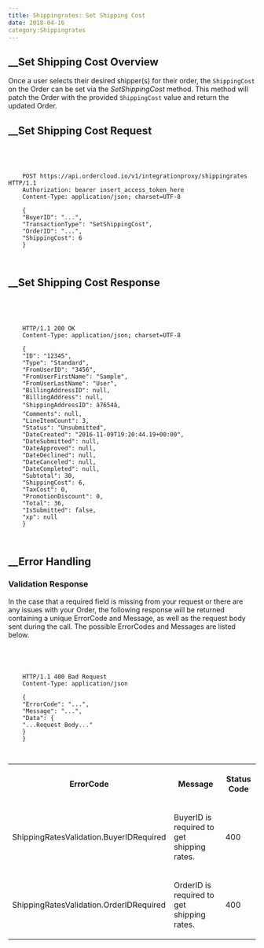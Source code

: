 ```yaml
---
title: Shippingrates: Set Shipping Cost
date: 2018-04-16
category:Shippingrates
---
```







##  __Set Shipping Cost Overview





Once a user selects their desired shipper(s) for their order, the
`ShippingCost` on the Order can be set via the _SetShippingCost_ method. This
method will patch the Order with the provided `ShippingCost` value and return
the updated Order.









##  __Set Shipping Cost Request



```


    
    
    POST https://api.ordercloud.io/v1/integrationproxy/shippingrates HTTP/1.1
    Authorization: bearer insert_access_token_here
    Content-Type: application/json; charset=UTF-8
    
    {
    "BuyerID": "...",
    "TransactionType": "SetShippingCost",
    "OrderID": "...",
    "ShippingCost": 6
    }
    
    

```









##  __Set Shipping Cost Response



```


    
    
    HTTP/1.1 200 OK
    Content-Type: application/json; charset=UTF-8
    
    {
    "ID": "12345",
    "Type": "Standard",
    "FromUserID": "3456",
    "FromUserFirstName": "Sample",
    "FromUserLastName": "User",
    "BillingAddressID": null,
    "BillingAddress": null,
    "ShippingAddressID": â7654â,
    "Comments": null,
    "LineItemCount": 3,
    "Status": "Unsubmitted",
    "DateCreated": "2016-11-09T19:20:44.19+00:00",
    "DateSubmitted": null,
    "DateApproved": null,
    "DateDeclined": null,
    "DateCanceled": null,
    "DateCompleted": null,
    "Subtotal": 30,
    "ShippingCost": 6,
    "TaxCost": 0,
    "PromotionDiscount": 0,
    "Total": 36,
    "IsSubmitted": false,
    "xp": null
    }
    
    

```









##  __Error Handling





### Validation Response





In the case that a required field is missing from your request or there are
any issues with your Order, the following response will be returned containing
a unique ErrorCode and Message, as well as the request body sent during the
call. The possible ErrorCodes and Messages are listed below.



```


    
    
    HTTP/1.1 400 Bad Request
    Content-Type: application/json
    
    {
    "ErrorCode": "...",
    "Message": "...",
    "Data": {
    "...Request Body..."
    }
    }
    
    

```





  
<table>  
<tr>  
<th>

ErrorCode

</th>  
<th>

Message

</th>  
<th>

Status Code

</th> </tr>  
<tr>  
<td>

ShippingRatesValidation.BuyerIDRequired

</td>  
<td>

BuyerID is required to get shipping rates.

</td>  
<td>

400

</td> </tr>  
<tr>  
<td>

ShippingRatesValidation.OrderIDRequired

</td>  
<td>

OrderID is required to get shipping rates.

</td>  
<td>

400

</td> </tr> </table>







